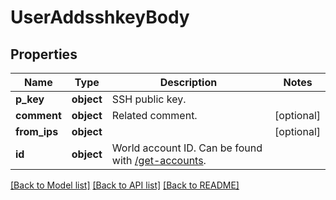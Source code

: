 # UserAddsshkeyBody

## Properties
Name | Type | Description | Notes
------------ | ------------- | ------------- | -------------
**p_key** | **object** | SSH public key. | 
**comment** | **object** | Related comment. | [optional] 
**from_ips** | **object** |  | [optional] 
**id** | **object** | World account ID. Can be found with [/get-accounts](#operation/getAccounts). | 

[[Back to Model list]](../README.md#documentation-for-models) [[Back to API list]](../README.md#documentation-for-api-endpoints) [[Back to README]](../README.md)

